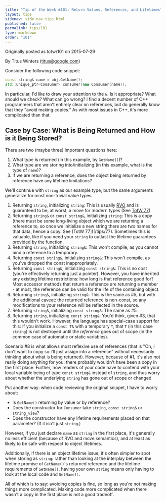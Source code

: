 ```yaml
---
title: "Tip of the Week #101: Return Values, References, and Lifetimes"
layout: tips
sidenav: side-nav-tips.html
published: false
permalink: tips/101
type: markdown
order: "101"
---
```


Originally posted as totw/101 on 2015-07-29

By Titus Winters (titus@google.com)

Consider the following code snippet:

```c++
const string& name = obj.GetName();
std::unique_ptr<Consumer> consumer(new Consumer(name));
```

In particular, I'd like to draw your attention to the `&`. Is it appropriate?
What should we check? What can go wrong? I find a decent number of C++
programmers that aren't entirely clear on references, but do generally know that
they "avoid making copies." As with most issues in C++, it's more complicated
than that.

## Case by Case: What is Being Returned and How is it Being Stored?

There are two (maybe three) important questions here:

1.  What type is returned (in this example, by `GetName()`)?
1.  What type are we storing into/initializing (in this example, what is the
    type of `name`)?
1.  If we are returning a reference, does the object being returned by reference
    have any lifetime limitations?

We'll continue with `string` as our example type, but the same arguments
generalize for most non-trivial value types.

1.  Returning `string`, initializing `string`: This is usually
    [RVO](https://en.wikipedia.org/wiki/Return_value_optimization) and is
    guaranteed to be, at worst, a move for modern types (See [TotW
    77](/tips/77)).
2.  Returning `string&` or `const string&`, initializing `string`: This is a
    copy (there must be some long-living object which we are returning a
    reference to, so once we initialize a new string there are two names for
    that data, hence a copy. See [TotW 77])(/tips/77). Sometimes this is
    valuable, like if you need your `string` to outlast the lifetime guarantees
    provided by the function.
3.  Returning `string`, initializing `string&`: This won't compile, as you
    cannot bind a reference to a temporary.
4.  Returning `const string&`, initializing `string&`: This won't compile, as
    you've dropped the const inappropriately.
5.  Returning `const string&`, initializing `const string&`: This is no cost
    (you're effectively returning just a pointer). However, you have inherited
    any existing lifetime restrictions: how long is that reference good for?
    Most accessor methods that return a reference are returning a member - at
    most, the reference can be valid for the life of the containing object.
6.  Returning `string&`, initializing `string&`: This is the same as #5, but
    with the additional caveat: the returned reference is non-const, so any
    modifications to your reference will be reflected in the source.
7.  Returning `string&`, initializing `const string&`: The same as #5.
8.  Returning `string`, initializing `const string&`: You'd think, given #3,
    that this wouldn't work. However, the language has special-case support for
    this: if you initialize a `const T&` with a temporary `T`, that `T` (in this
    case `string`) is not destroyed until the *reference* goes out of scope (in
    the common case of automatic or static variables).

Scenario #8 is what allows most reflexive use of references (that is "Oh, I
don't want to copy so I'll just assign into a reference" without necessarily
thinking about what is being returned). However, because of #1, it's also not
really doing anything for you: there probably wouldn't have been a copy in the
first place. Further, now readers of your code have to contend with your local
variable being of type `const string&` instead of `string`, and thus worry about
whether the underlying `string` has gone out of scope or changed.

Put another way: when code reviewing the original snippet, I have to worry
about:

*   Is `GetName()` returning by value or by reference?
*   Does the constructor for `Consumer` take `string`, `const string&` or
    `string_view`?
*   Does the constructor have any lifetime requirements placed on that
    parameter? (If it isn't just `string`.)

However, if you just declare `name` as `string` in the first place, it's
generally no less efficient (because of RVO and move semantics), and at least as
likely to be safe with respect to object lifetimes.

Additionally, if there is an object lifetime issue, it's often simpler to spot
when storing as `string`: rather than looking at the interplay between the
lifetime promise of `GetName()`'s returned reference and the lifetime
requirements of `SetName()`, having your own `string` means only having to look
at the local code and `SetName()`.

All of which is to say: avoiding copies is fine, so long as you're not making
things more complicated. Making code more complicated when there wasn't a copy
in the first place is not a good tradeoff.
